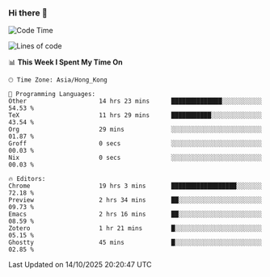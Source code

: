 ### Hi there 👋

<!--
**nicehiro/nicehiro** is a ✨ _special_ ✨ repository because its `README.md` (this file) appears on your GitHub profile.

Here are some ideas to get you started:

- 🔭 I’m currently working on ...
- 🌱 I’m currently learning ...
- 👯 I’m looking to collaborate on ...
- 🤔 I’m looking for help with ...
- 💬 Ask me about ...
- 📫 How to reach me: ...
- 😄 Pronouns: ...
- ⚡ Fun fact: ...
-->

<!--START_SECTION:waka-->
![Code Time](http://img.shields.io/badge/Code%20Time-1%2C148%20hrs%2011%20mins-blue)

![Lines of code](https://img.shields.io/badge/From%20Hello%20World%20I%27ve%20Written-1.9%20million%20lines%20of%20code-blue)

📊 **This Week I Spent My Time On** 

```text
🕑︎ Time Zone: Asia/Hong_Kong

💬 Programming Languages: 
Other                    14 hrs 23 mins      ██████████████░░░░░░░░░░░   54.53 % 
TeX                      11 hrs 29 mins      ███████████░░░░░░░░░░░░░░   43.54 % 
Org                      29 mins             ░░░░░░░░░░░░░░░░░░░░░░░░░   01.87 % 
Groff                    0 secs              ░░░░░░░░░░░░░░░░░░░░░░░░░   00.03 % 
Nix                      0 secs              ░░░░░░░░░░░░░░░░░░░░░░░░░   00.03 % 

🔥 Editors: 
Chrome                   19 hrs 3 mins       ██████████████████░░░░░░░   72.18 % 
Preview                  2 hrs 34 mins       ██░░░░░░░░░░░░░░░░░░░░░░░   09.73 % 
Emacs                    2 hrs 16 mins       ██░░░░░░░░░░░░░░░░░░░░░░░   08.59 % 
Zotero                   1 hr 21 mins        █░░░░░░░░░░░░░░░░░░░░░░░░   05.15 % 
Ghostty                  45 mins             █░░░░░░░░░░░░░░░░░░░░░░░░   02.85 % 
```


 Last Updated on 14/10/2025 20:20:47 UTC
<!--END_SECTION:waka-->
